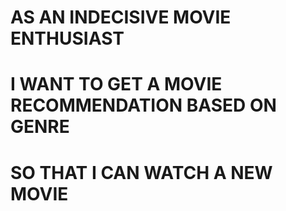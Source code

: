 # AS AN INDECISIVE MOVIE ENTHUSIAST
# I WANT TO GET A MOVIE RECOMMENDATION BASED ON GENRE
# SO THAT I CAN WATCH A NEW MOVIE
